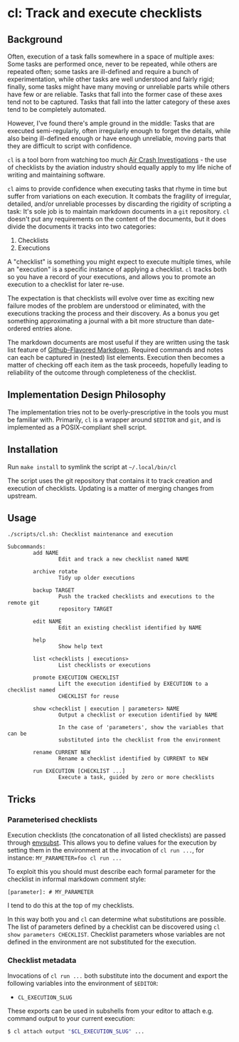 # cl: Track and execute checklists

## Background

Often, execution of a task falls somewhere in a space of multiple axes: Some
tasks are performed once, never to be repeated, while others are repeated often;
some tasks are ill-defined and require a bunch of experimentation, while other
tasks are well understood and fairly rigid; finally, some tasks might have many
moving or unreliable parts while others have few or are reliable. Tasks that
fall into the former case of these axes tend not to be captured. Tasks that fall
into the latter category of these axes tend to be completely automated.

However, I've found there's ample ground in the middle: Tasks that are executed
semi-regularly, often irregularly enough to forget the details, while also
being ill-defined enough or have enough unreliable, moving parts that they are
difficult to script with confidence.

`cl` is a tool born from watching too much
[Air Crash Investigations][air-crash-investigations] - the use of checklists
by the aviation industry should equally apply to my life niche of writing and
maintaining software.

[air-crash-investigations]: https://www.imdb.com/title/tt0386950/

`cl` aims to provide confidence when executing tasks that rhyme in time but
suffer from variations on each execution. It combats the fragility of irregular,
detailed, and/or unreliable processes by discarding the rigidity of scripting
a task: It's sole job is to maintain markdown documents in a `git` repository.
`cl` doesn't put any requirements on the content of the documents, but it does
divide the documents it tracks into two categories:

1. Checklists
2. Executions

A "checklist" is something you might expect to execute multiple times, while
an "execution" is a specific instance of applying a checklist. `cl` tracks both
so you have a record of your executions, and allows you to promote an execution
to a checklist for later re-use.

The expectation is that checklists will evolve over time as exciting new failure
modes of the problem are understood or eliminated, with the executions tracking
the process and their discovery. As a bonus you get something approximating a
journal with a bit more structure than date-ordered entries alone.

The markdown documents are most useful if they are written using the task list
feature of [Github-Flavored Markdown][gfm-task-list]. Required commands and
notes can each be captured in (nested) list elements. Execution then becomes
a matter of checking off each item as the task proceeds, hopefully leading to
reliability of the outcome through completeness of the checklist.

[gfm-task-list]: https://github.github.com/gfm/#task-list-items-extension-

## Implementation Design Philosophy

The implementation tries not to be overly-prescriptive in the tools you must be
familiar with. Primarily, `cl` is a wrapper around `$EDITOR` and `git`, and is
implemented as a POSIX-compliant shell script.

## Installation

Run `make install` to symlink the script at `~/.local/bin/cl`

The script uses the git repository that contains it to track creation and
execution of checklists. Updating is a matter of merging changes from upstream.

## Usage

```
./scripts/cl.sh: Checklist maintenance and execution

Subcommands:
        add NAME
                Edit and track a new checklist named NAME

        archive rotate
                Tidy up older executions

        backup TARGET
                Push the tracked checklists and executions to the remote git
                repository TARGET

        edit NAME
                Edit an existing checklist identified by NAME

        help
                Show help text

        list <checklists | executions>
                List checklists or executions

        promote EXECUTION CHECKLIST
                Lift the execution identified by EXECUTION to a checklist named
                CHECKLIST for reuse

        show <checklist | execution | parameters> NAME
                Output a checklist or execution identified by NAME

                In the case of 'parameters', show the variables that can be
                substituted into the checklist from the environment

        rename CURRENT NEW
                Rename a checklist identified by CURRENT to NEW

        run EXECUTION [CHECKLIST ...]
                Execute a task, guided by zero or more checklists
```

## Tricks

### Parameterised checklists

Execution checklists (the concatonation of all listed checklists) are passed
through [envsubst][man-1-envsubst]. This allows you to define values for the
execution by setting them in the environment at the invocation of `cl run ...`,
for instance: `MY_PARAMETER=foo cl run ...`

[man-1-envsubst]: https://www.man7.org/linux/man-pages/man1/envsubst.1.html

To exploit this you should must describe each formal parameter for the checklist
in informal markdown comment style:

```
[parameter]: # MY_PARAMETER
```

I tend to do this at the top of my checklists.

In this way both you and `cl` can determine what substitutions are possible.
The list of parameters defined by a checklist can be discovered using `cl show
parameters CHECKLIST`. Checklist parameters whose variables are not defined in
the environment are not substituted for the execution.

### Checklist metadata

Invocations of `cl run ...` both substitute into the document and export the
following variables into the environment of `$EDITOR`:

- `CL_EXECUTION_SLUG`

These exports can be used in subshells from your editor to attach e.g. command
output to your current execution:

```sh
$ cl attach output "$CL_EXECUTION_SLUG" ...
```
